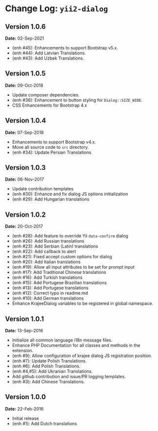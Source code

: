 Change Log: `yii2-dialog`
=========================

## Version 1.0.6

**Date:** 02-Sep-2021

- (enh #45): Enhancements to support Bootstrap v5.x.
- (enh #44): Add Latvian Translations.
- (enh #43): Add Uzbek Translations.

## Version 1.0.5

**Date:** 09-Oct-2018

- Update composer dependencies.
- (enh #36): Enhancement to button styling for `Dialog::SIZE_WIDE`.
- CSS Enhancements for Bootstrap 4.x

## Version 1.0.4

**Date:** 07-Sep-2018

- Enhancements to support Bootstrap v4.x.
- Move all source code to `src` directory.
- (enh #34): Update Persian Translations

## Version 1.0.3

**Date:** 06-Nov-2017

- Update contribution templates
- (enh #30): Enhance and fix dialog JS options initialization
- (enh #29): Add Hungarian translations

## Version 1.0.2

**Date:** 20-Oct-2017

- (enh #28): Add feature to override Yii `data-confirm` dialog
- (enh #26): Add Russian translations
- (enh #23): Add Serbian (Latin) translations
- (enh #22): Add callback to alert
- (enh #21): Fixed accept custom options for dialog
- (enh #20): Add Italian translations
- (enh #19): Allow all input attributes to be set for prompt input
- (enh #17): Add Traditional Chinese translations
- (enh #16): Add Turkish translations
- (enh #15): Add Portugese Brazilian translations
- (enh #13): Add Portugese translations
- (enh #12): Correct typo in readme.md
- (enh #10): Add German translations
- Enhance KrajeeDialog variables to be registered in global namespace.

## Version 1.0.1

**Date:** 13-Sep-2016

- Initialize all common language i18n message files.
- Enhance PHP Documentation for all classes and methods in the extension.
- (enh #9): Allow configuration of krajee dialog JS registration position.
- (enh #7): Update Polish Translations.
- (enh #6): Add Polish Translations.
- (enh #4,#5): Add Ukranian Translations.
- Add github contribution and issue/PR logging templates.
- (enh #3): Add Chinese Translations.

## Version 1.0.0

**Date:** 22-Feb-2016

- Initial release
- (enh #1): Add Dutch translations
